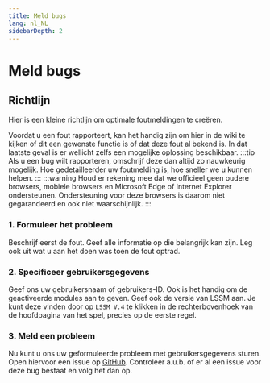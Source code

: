 ```yaml
---
title: Meld bugs
lang: nl_NL
sidebarDepth: 2
---
```


# Meld bugs

## Richtlijn
Hier is een kleine richtlijn om optimale foutmeldingen te creëren.

Voordat u een fout rapporteert, kan het handig zijn om hier in de wiki te kijken of dit een gewenste functie is of dat deze fout al bekend is. In dat laatste geval is er wellicht zelfs een mogelijke oplossing beschikbaar.
:::tip
Als u een bug wilt rapporteren, omschrijf deze dan altijd zo nauwkeurig mogelijk. Hoe gedetailleerder uw foutmelding is, hoe sneller we u kunnen helpen.
:::
:::warning
Houd er rekening mee dat we officieel geen oudere browsers, mobiele browsers en Microsoft Edge of Internet Explorer ondersteunen. Ondersteuning voor deze browsers is daarom niet gegarandeerd en ook niet waarschijnlijk.
:::

### 1. Formuleer het probleem
Beschrijf eerst de fout. Geef alle informatie op die belangrijk kan zijn. Leg ook uit wat u aan het doen was toen de fout optrad.

### 2. Specificeer gebruikersgegevens
Geef ons uw gebruikersnaam of gebruikers-ID. Ook is het handig om de geactiveerde modules aan te geven. Geef ook de versie van LSSM aan. Je kunt deze vinden door op `LSSM V.4` te klikken in de rechterbovenhoek van de hoofdpagina van het spel, precies op de eerste regel.

### 3. Meld een probleem
Nu kunt u ons uw geformuleerde probleem met gebruikersgegevens sturen. Open hiervoor een issue op [GitHub][github.issues]. Controleer a.u.b. of er al een issue voor deze bug bestaat en volg het dan op.

<!-- ==START_FOOTER== Do NOT edit anything below this line! Any edits will be removed as content is auto generated! -->
[lssm.status]: https://status.lss-manager.de/
[lssm.discord]: https://discord.gg/RcTNjpB
[lssm.userscript]: https://v4.lss-manager.de/lssm-v4.user.js
[lssm.donations]: https://donate.lss-manager.de/
[docs]: https://docs.lss-manager.de/
[docs.apps]: /nl_NL/apps.md
[docs.appstore]: /nl_NL/appstore.md
[docs.bugs]: /nl_NL/bugs.md
[docs.error_report]: /nl_NL/error_report.md
[docs.faq]: /nl_NL/faq.md
[docs.metadata]: /nl_NL/metadata.md
[docs.other]: /nl_NL/other.md
[docs.settings]: /nl_NL/settings.md
[docs.suggestions]: /nl_NL/suggestions.md
[docs.support]: /nl_NL/support.md
[games.self]: https://meldkamerspel.com
[tampermonkey]: https://tampermonkey.net/
[github]: https://github.com/LSS-Manager/LSSM-V.4
[github.issues]: https://github.com/LSS-Manager/LSSM-V.4/issues
[github.issues.open]: https://github.com/LSS-Manager/LSSM-V.4/issues?q=is%3Aissue+is%3Aopen+label%3Abug